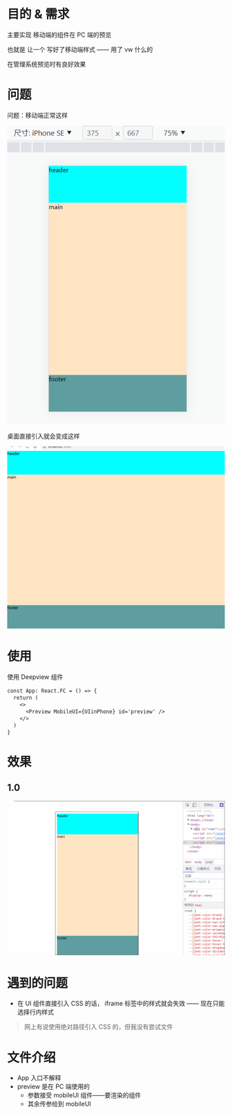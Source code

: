 # 目的 & 需求

主要实现 移动端的组件在 PC 端的预览

也就是 让一个 写好了移动端样式 —— 用了 vw 什么的

在管理系统预览时有良好效果

# 问题

问题：移动端正常这样

![1676103481378](image/REDME/1676103481378.png)

桌面直接引入就会变成这样

![1676103516955](image/REDME/1676103516955.png)

# 使用

使用 Deepview 组件

```tsx
const App: React.FC = () => {
  return (
    <>
      <Preview MobileUI={UIinPhone} id='preview' />
    </>
  )
}
```

# 效果

## 1.0

![1676113946589](image/REDME/1676113946589.gif)

# 遇到的问题

- 在 UI 组件直接引入 CSS 的话， iframe 标签中的样式就会失效 —— 现在只能选择行内样式

> 网上有说使用绝对路径引入 CSS 的，但我没有尝试文件

# 文件介绍

- App 入口不解释
- preview 是在 PC 端使用的
  - 参数接受 mobileUI 组件——要渲染的组件
  - 其余传参给到 mobileUI
